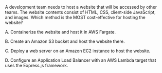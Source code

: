 A development team needs to host a website that will be accessed by other teams. The website contents consist of HTML, CSS, client-side JavaScript, and images. Which method is the MOST cost-effective for hosting the website? 

A. Containerize the website and host it in AWS Fargate. 

B. Create an Amazon S3 bucket and host the website there. 

C. Deploy a web server on an Amazon EC2 instance to host the website. 

D. Configure an Application Load Balancer with an AWS Lambda target that uses the Express.js framework.